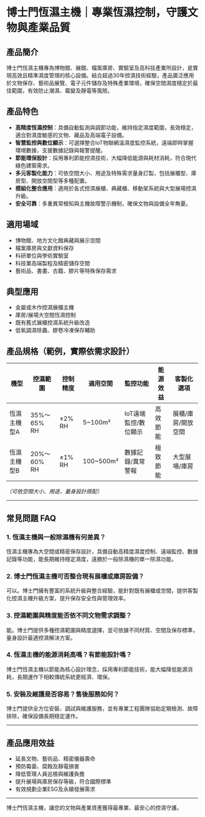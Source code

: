 # 博士門恆濕主機｜專業恆濕控制，守護文物與產業品質

## 產品簡介

博士門恆濕主機專為博物館、展館、檔案庫房、實驗室及高科技產業所設計，是實現高效且精準濕度管理的核心設備。結合超過30年控濕技術經驗，產品廣泛應用於文物保存、藝術品展覽、電子元件儲存及特殊產業環境，確保空間濕度穩定於最佳範圍，有效防止潮濕、霉變及靜電等風險。

## 產品特色

- **高精度恆濕控制**：具備自動監測與調節功能，維持指定濕度範圍，長效穩定，適合對濕度敏感的文物、藏品及高端電子設備。
- **智慧監控與數位顯示**：可選擇整合IoT物聯網溫濕度監控系統，遠端即時掌握環境數據，支援數據記錄與報警提醒。
- **節能環保設計**：採用專利節能控濕技術，大幅降低能源與耗材消耗，符合現代綠色建築需求。
- **多元客製化能力**：可依空間大小、用途及特殊需求量身訂製，包括展櫃型、庫房型、開放空間型等多種配置。
- **模組化整合應用**：適用於各式控濕展櫃、典藏櫃、移動架系統與大型展場控濕升級。
- **安全可靠**：多重異常檢知與主機故障警示機制，確保文物與設備全年無憂。

## 適用場域

- 博物館、地方文化館典藏與展示空間
- 檔案庫房與文獻資料保存
- 科研單位與學術實驗室
- 科技業高端製程及精密儲存空間
- 藝術品、書畫、古籍、膠片等特殊保存需求

## 典型應用

- 金屬或木作控濕展櫃主機
- 庫房/展場大空間恆濕控制
- 既有舊式展櫃控濕系統升級改造
- 低氧調濕除蟲、膠卷冷凍保存輔助

## 產品規格（範例，實際依需求設計）

| 機型 | 控濕範圍 | 控制精度 | 適用空間 | 監控功能 | 能源效益 | 客製化選項 |
| ---- | ------- | -------- | -------- | -------- | -------- | ---------- |
| 恆濕主機型A | 35%～65% RH | ±2% RH | 5~100m² | IoT遠端監控/數位顯示 | 高效節能 | 展櫃/庫房/開放空間 |
| 恆濕主機型B | 20%～60% RH | ±1% RH | 100~500m² | 數據記錄/異常警報 | 極致節能 | 大型展場/庫房 |

*（可依空間大小、用途，量身設計搭配）*

---

## 常見問題 FAQ

### 1. 恆濕主機與一般除濕機有何差異？
恆濕主機專為大空間或精密保存設計，具備自動高精度濕度控制、遠端監控、數據記錄等功能，能長期維持穩定濕度，遠勝於一般除濕機的單一除濕功能。

### 2. 博士門恆濕主機可否整合現有展櫃或庫房設備？
可以。博士門擁有豐富的系統升級與整合經驗，能針對既有展櫃或空間，提供客製化控濕主機升級方案，提升保存安全性與管理效率。

### 3. 控濕範圍與精度能否依不同文物需求調整？
能。博士門提供多種控濕範圍與精度選擇，並可依據不同材質、空間及保存標準，量身設計最適控濕解決方案。

### 4. 恆濕主機的能源消耗高嗎？有節能設計嗎？
博士門恆濕主機以節能為核心設計理念，採用專利節能技術，能大幅降低能源消耗，長期運作下相較傳統系統更經濟、環保。

### 5. 安裝及維護是否容易？售後服務如何？
博士門提供全方位安裝、調試與維護服務，並有專業工程團隊協助定期檢測、故障排除，確保設備長期穩定運作。

---

## 產品應用效益

- 延長文物、藝術品、精密儀器壽命
- 預防霉菌、腐蝕及靜電損害
- 降低管理人員巡檢與維護負擔
- 提升展場與庫房保存等級，符合國際標準
- 有效規劃企業ESG及永續發展需求

---

博士門恆濕主機，讓您的文物與產業資產獲得最專業、最安心的控濕守護。